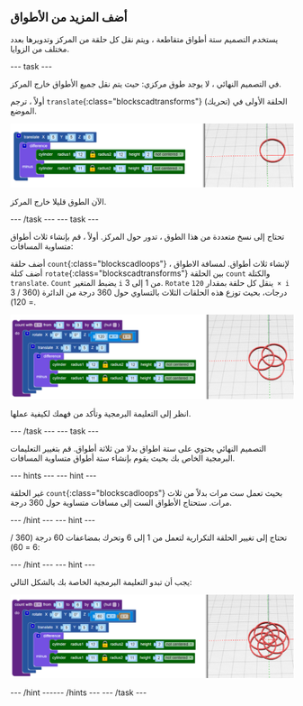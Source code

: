 ## أضف المزيد من الأطواق

يستخدم التصميم ستة أطواق متقاطعة ، ويتم نقل كل حلقة من المركز وتدويرها بعدد مختلف من الزوايا.

--- task ---

في التصميم النهائي ، لا يوجد طوق مركزي: حيث يتم نقل جميع الأطواق خارج المركز.

أولاً ، ترجم `translate`{:class="blockscadtransforms"} (تحريك) الحلقة الأولى في الموضع.

![لقطة الشاشة](images/pendant-translate.png)

الآن الطوق قليلا خارج المركز.

--- /task --- --- task ---

تحتاج إلى نسخ متعددة من هذا الطوق ، تدور حول المركز. أولاً ، قم بإنشاء ثلاث أطواق متساوية المسافات:

أضف حلقة ` count `{:class="blockscadloops"} لإنشاء ثلاث أطواق. لمسافة الاطواق ، أضف كتلة ` rotate `{:class="blockscadtransforms"} بين الحلقة ` count ` والكتلة ` translate `. ` Count ` يضبط المتغير `i` من 1 إلى 3. ` Rotate ` ينقل كل حلقة بمقدار `120 × i` درجات، بحيث توزع هذه الحلقات الثلاث بالتساوي حول 360 درجة من الدائرة (360 / 3 = 120).

![لقطة الشاشة](images/pendant-3-hoops.png)

انظر إلى التعليمة البرمجية وتأكد من فهمك لكيفية عملها.

--- /task --- --- task ---

التصميم النهائي يحتوي على ستة اطواق بدلا من ثلاثة أطواق. قم بتغيير التعليمات البرمجية الخاص بك بحيث يقوم بإنشاء ستة أطواق متساوية المسافات.

--- hints ---
 --- hint ---

غير الحلقة ` count `{:class="blockscadloops"} بحيث تعمل ست مرات بدلاً من ثلاث مرات. ستحتاج الأطواق الست إلى مسافات متساوية حول 360 درجة.

--- /hint --- --- hint ---

تحتاج إلى تغيير الحلقة التكرارية لتعمل من 1 إلى 6 وتحرك بمضاعفات 60 درجة (360 / 6 = 60):

--- /hint --- --- hint ---

يجب أن تبدو التعليمة البرمجية الخاصة بك بالشكل التالي:

![لقطة الشاشة](images/pendant-6-hoops.png)

--- /hint ------ /hints --- --- /task ---	
	
